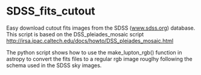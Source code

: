 # SDSS_fits_cutout

Easy download cutout fits images from the SDSS (www.sdss.org) database. This script is based on the DSS_pleiades_mosaic script 
http://irsa.ipac.caltech.edu/docs/howto/DSS_pleiades_mosaic.html

The python script shows how to use the make_lupton_rgb() function in astropy to convert the fits files to a regular rgb image rouglhy following the schema used in the SDSS sky images.

